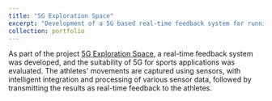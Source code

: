 ```yaml
---
title: "5G Exploration Space"
excerpt: "Development of a 5G based real-time feedback system for running"
collection: portfolio
---
```


As part of the project [5G Exploration Space](https://www.salzburgresearch.at/projekt/5g-exps/), a real-time feedback system was developed, and the suitability of 5G for sports applications was evaluated. The athletes' movements are captured using sensors, with intelligent integration and processing of various sensor data, followed by transmitting the results as real-time feedback to the athletes.